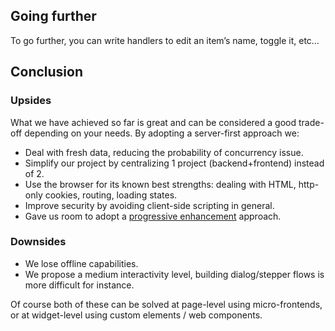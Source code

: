 ## Going further

To go further, you can write handlers to edit an item’s name, toggle it, etc…

## Conclusion

### Upsides

What we have achieved so far is great and can be considered a good trade-off depending on your needs. By adopting a server-first approach we:

- Deal with fresh data, reducing the probability of concurrency issue.
- Simplify our project by centralizing 1 project (backend+frontend) instead of 2.
- Use the browser for its known best strengths: dealing with HTML, http-only cookies, routing, loading states.
- Improve security by avoiding client-side scripting in general.
- Gave us room to adopt a [progressive enhancement](https://developer.mozilla.org/en-US/docs/Glossary/Progressive_Enhancement) approach.

### Downsides

- We lose offline capabilities.
- We propose a medium interactivity level, building dialog/stepper flows is more difficult for instance.

Of course both of these can be solved at page-level using micro-frontends, or at widget-level using custom elements / web components.
